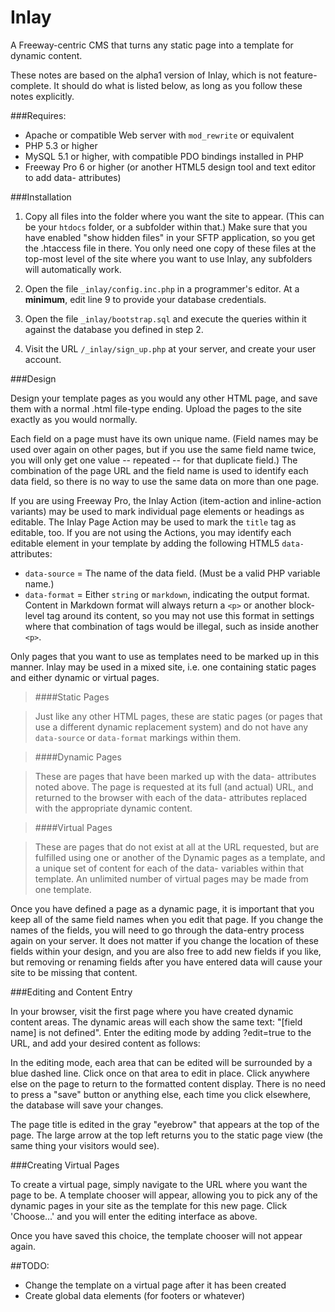 Inlay
=====

A Freeway-centric CMS that turns any static page into a template for dynamic content.

These notes are based on the alpha1 version of Inlay, which is not feature-complete. It should do what is listed below, as long as you follow these notes explicitly.

###Requires:

* Apache or compatible Web server with `mod_rewrite` or equivalent
* PHP 5.3 or higher
* MySQL 5.1 or higher, with compatible PDO bindings installed in PHP
* Freeway Pro 6 or higher (or another HTML5 design tool and text editor to add data- attributes)

###Installation

1. Copy all files into the folder where you want the site to appear. (This can be your `htdocs` folder, or a subfolder within that.) Make sure that you have enabled "show hidden files" in your SFTP application, so you get the .htaccess file in there. You only need one copy of these files at the top-most level of the site where you want to use Inlay, any subfolders will automatically work.

2. Open the file `_inlay/config.inc.php` in a programmer's editor. At a **minimum**, edit line 9 to provide your database credentials.

3. Open the file `_inlay/bootstrap.sql` and execute the queries within it against the database you defined in step 2.

4. Visit the URL `/_inlay/sign_up.php` at your server, and create your user account.

###Design

Design your template pages as you would any other HTML page, and save them with a normal .html file-type ending. Upload the pages to the site exactly as you would normally.

Each field on a page must have its own unique name. (Field names may be used over again on other pages, but if you use the same field name twice, you will only get one value -- repeated -- for that duplicate field.) The combination of the page URL and the field name is used to identify each data field, so there is no way to use the same data on more than one page.

If you are using Freeway Pro, the Inlay Action (item-action and inline-action variants) may be used to mark individual page elements or headings as editable. The Inlay Page Action may be used to mark the `title` tag as editable, too. If you are not using the Actions, you may identify each editable element in your template by adding the following HTML5 `data-` attributes:

* `data-source` = The name of the data field. (Must be a valid PHP variable name.)
* `data-format` = Either `string` or `markdown`, indicating the output format. Content in Markdown format will always return a `<p>` or another block-level tag around its content, so you may not use this format in settings where that combination of tags would be illegal, such as inside another `<p>`.

Only pages that you want to use as templates need to be marked up in this manner. Inlay may be used in a mixed site, i.e. one containing static pages and either dynamic or virtual pages.

> ####Static Pages

> Just like any other HTML pages, these are static pages (or pages that use a different dynamic replacement system) and do not have any `data-source` or `data-format` markings within them.

> ####Dynamic Pages

> These are pages that have been marked up with the data- attributes noted above. The page is requested at its full (and actual) URL, and returned to the browser with each of the data- attributes replaced with the appropriate dynamic content.

> ####Virtual Pages

> These are pages that do not exist at all at the URL requested, but are fulfilled using one or another of the Dynamic pages as a template, and a unique set of content for each of the data- variables within that template. An unlimited number of virtual pages may be made from one template.

Once you have defined a page as a dynamic page, it is important that you keep all of the same field names when you edit that page. If you change the names of the fields, you will need to go through the data-entry process again on your server. It does not matter if you change the location of these fields within your design, and you are also free to add new fields if you like, but removing or renaming fields after you have entered data will cause your site to be missing that content.
    
###Editing and Content Entry

In your browser, visit the first page where you have created dynamic content areas. The dynamic areas will each show the same text: "[field name] is not defined". Enter the editing mode by adding ?edit=true to the URL, and add your desired content as follows:

In the editing mode, each area that can be edited will be surrounded by a blue dashed line. Click once on that area to edit in place. Click anywhere else on the page to return to the formatted content display. There is no need to press a "save" button or anything else, each time you click elsewhere, the database will save your changes.

The page title is edited in the gray "eyebrow" that appears at the top of the page. The large arrow at the top left returns you to the static page view (the same thing your visitors would see).

###Creating Virtual Pages

To create a virtual page, simply navigate to the URL where you want the page to be. A template chooser will appear, allowing you to pick any of the dynamic pages in your site as the template for this new page. Click 'Choose...' and you will enter the editing interface as above. 

Once you have saved this choice, the template chooser will not appear again.

##TODO:

* Change the template on a virtual page after it has been created
* Create global data elements (for footers or whatever)

